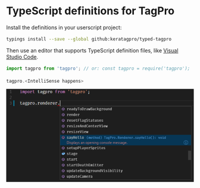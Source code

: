 # TypeScript definitions for TagPro

Install the definitions in your userscript project:

```bash
typings install --save --global github:keratagpro/typed-tagpro
```

Then use an editor that supports TypeScript definition files, like [Visual Studio Code](https://code.visualstudio.com/).

```js
import tagpro from 'tagpro'; // or: const tagpro = require('tagpro');

tagpro.<IntelliSense happens>
```

![Screenshot](example.png)